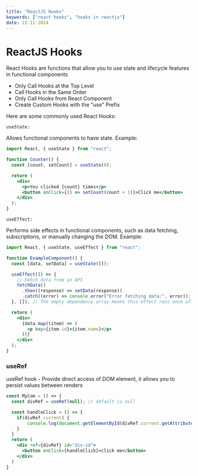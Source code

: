 ```yaml
---
title: "ReactJS Hooks"
keywords: ["react hooks", "hooks in reactjs"]
date: 22-11-2024
---
```


# ReactJS Hooks

React Hooks are functions that allow you to use state and lifecycle features in functional components

- Only Call Hooks at the Top Level
- Call Hooks in the Same Order
- Only Call Hooks from React Component
- Create Custom Hooks with the "use" Prefix

Here are some commonly used React Hooks:

`useState:`

Allows functional components to have state.
Example:

```jsx
import React, { useState } from "react";

function Counter() {
  const [count, setCount] = useState(0);

  return (
    <div>
      <p>You clicked {count} times</p>
      <button onClick={() => setCount(count + 1)}>Click me</button>
    </div>
  );
}
```

`useEffect:`

Performs side effects in functional components, such as data fetching, subscriptions, or manually changing the DOM.
Example:

```jsx
import React, { useState, useEffect } from "react";

function ExampleComponent() {
  const [data, setData] = useState([]);

  useEffect(() => {
    // Fetch data from an API
    fetchData()
      .then((response) => setData(response))
      .catch((error) => console.error("Error fetching data:", error));
  }, []); // The empty dependency array means this effect runs once after the initial render

  return (
    <div>
      {data.map((item) => (
        <p key={item.id}>{item.name}</p>
      ))}
    </div>
  );
}
```

### useRef

useRef hook - Provide direct access of DOM element, it allows you to persist values between renders

```jsx
const MyCom = () => {
  const divRef = useRef(null); // default is null

  const handleClick = () => {
    if(divRef.current) {
        console.log(document.getElementById(divRef.current.getAttribute("id"));
    }
  }
  return (
    <div ref={divRef} id="div-id">
      <button onClick={handleClick}>click me</button>
    </div>
  )
}
```
